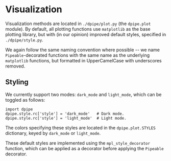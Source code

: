 # Visualization

Visualization methods are located in `./dpipe/plot.py` \(the `dpipe.plot` module\). By default, all plotting functions use `matplotlib` as the base plotting library, but with \(in our opinion\) improved default styles, specified in `./dpipe/style.py`. 

We again follow the same naming convention where possible -- we name `Pipeable`-decorated functions with the same name as the underlying `matplotlib` functions, but formatted in UpperCamelCase with underscores removed.

## Styling

We currently support two modes: `dark_mode` and `light_mode`, which can be toggled as follows:

```text
import dpipe
dpipe.style.rc['style'] = 'dark_mode'   # Dark mode.
dpipe.style.rc['style'] = 'light_mode'  # Light mode.
```

The colors specifying these styles are located in the `dpipe.plot.STYLES` dictionary, keyed by `dark_mode` or `light_mode`.

These default styles are implemented using the `mpl_style_decorator` function, which can be applied as a decorator before applying the `Pipeable` decorator. 

